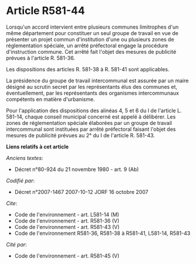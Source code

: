 # Article R581-44

Lorsqu'un accord intervient entre plusieurs communes limitrophes d'un même département pour constituer un seul groupe de
travail en vue de présenter un projet commun d'institution d'une ou plusieurs zones de réglementation spéciale, un arrêté
préfectoral engage la procédure d'instruction commune. Cet arrêté fait l'objet des mesures de publicité prévues à l'article
R. 581-36.

Les dispositions des articles R. 581-38 à R. 581-41 sont applicables.

La présidence du groupe de travail intercommunal est assurée par un maire désigné au scrutin secret par les représentants
élus des communes et, éventuellement, par les représentants des organismes intercommunaux compétents en matière d'urbanisme.

Pour l'application des dispositions des alinéas 4, 5 et 6 du I de l'article L. 581-14, chaque conseil municipal concerné est
appelé à délibérer. Les zones de réglementation spéciale élaborées par un groupe de travail intercommunal sont instituées par
arrêté préfectoral faisant l'objet des mesures de publicité prévues au 2° du I de l'article R. 581-43.

**Liens relatifs à cet article**

_Anciens textes_:

  - Décret n°80-924 du 21 novembre 1980 - art. 9 (Ab)

_Codifié par_:

  - Décret n°2007-1467 2007-10-12 JORF 16 octobre 2007

_Cite_:

  - Code de l'environnement - art. L581-14 (M)
  - Code de l'environnement - art. R581-36 (V)
  - Code de l'environnement - art. R581-43 (V)
  - Code de l'environnement R581-36, R581-38 à R581-41, L581-14, R581-43

_Cité par_:

  - Code de l'environnement - art. R581-45 (V)
